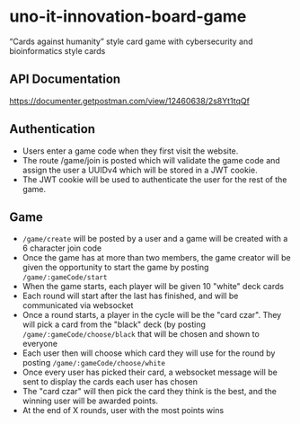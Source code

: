 # uno-it-innovation-board-game
“Cards against humanity” style card game with cybersecurity and bioinformatics style cards

## API Documentation
https://documenter.getpostman.com/view/12460638/2s8Yt1tqQf

## Authentication
- Users enter a game code when they first visit the website.
- The route /game/join is posted which will validate the game code and assign the user a UUIDv4 which will be stored in a JWT cookie.
- The JWT cookie will be used to authenticate the user for the rest of the game.

## Game
- `/game/create` will be posted by a user and a game will be created with a 6 character join code
- Once the game has at more than two members, the game creator will be given the opportunity to start the game by posting `/game/:gameCode/start`
- When the game starts, each player will be given 10 "white" deck cards
- Each round will start after the last has finished, and will be communicated via websocket
- Once a round starts, a player in the cycle will be the "card czar". They will pick a card from the "black" deck (by posting `/game/:gameCode/choose/black` that will be chosen and shown to everyone
- Each user then will choose which card they will use for the round by posting `/game/:gameCode/choose/white`
- Once every user has picked their card, a websocket message will be sent to display the cards each user has chosen
- The "card czar" will then pick the card they think is the best, and the winning user will be awarded points.
- At the end of X rounds, user with the most points wins
